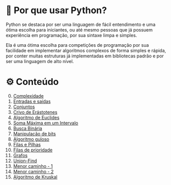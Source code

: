 # 🐍 Por que usar Python?

Python se destaca por ser uma linguagem de fácil entendimento e uma ótima escolha para iniciantes, ou até mesmo pessoas que já possuem experiência em programação, por sua sintaxe limpa e simples.

Ela é uma ótima escolha para competições de programação por sua facilidade em implementar algoritmos complexos de forma simples e rápida, por conter muitas estruturas já implementadas em bibliotecas padrão e por ser uma linguagem de alto nível.

# ⚙️ Conteúdo

0. [Complexidade](complexidade.md)
1. [Entradas e saídas](entradas_saidas.md)
2. [Conjuntos](conjuntos.md)
3. [Crivo de Erástotenes](crivo.md)
4. [Algoritmo de Euclides](euclides.md)
5. [Soma Máxima em um Intervalo](soma_max_intervalo.md)
6. [Busca Binária](busca_binaria.md)
7. [Manipulação de bits](bits.md)
8. [Algoritmo guloso](guloso.md)
9. [Filas e Pilhas](filas_pilhas.md)
10. [Filas de prioridade](filas_prioridade.md)
11. [Grafos](grafos.md)
12. [Union-Find](union_find.md)
13. [Menor caminho - 1](menor_caminho_1.md)
14. [Menor caminho - 2](menor_caminho_2.md)
15. [Algoritmo de Kruskal](kruskal.md)
